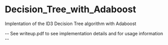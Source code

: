 # Decision_Tree_with_Adaboost
Implentation of the ID3 Decision Tree algorithm with Adaboost

-- See writeup.pdf to see implementation details and for usage information --
